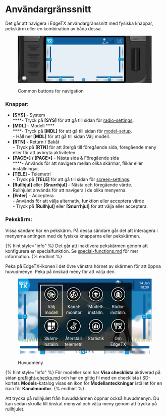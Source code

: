 # Användargränssnitt

Det går att navigera i EdgeTX användargränssnitt med fysiska knappar, pekskärm eller en kombination av båda dessa.

<figure><img src="../../.gitbook/assets/buttonnavigation.jpg" alt=""><figcaption><p>Common buttons for navigation</p></figcaption></figure>

### **Knappar:**

* **\[SYS]** - System\
  \*\*\*\*- Tryck på **\[SYS]** för att gå till sidan för [radio-settings](radio-settings/ "mention").
* **\[MDL]** - Modell \*\*\*\*\
  \*\*\*\*- Tryck på **\[MDL]** för att gå till sidan för [model-setup](model-settings/model-setup/ "mention").\
  \- Håll ner **\[MDL]** för att gå till sidan Välj modell.
* **\[RTN] -** Return / Bakåt\
  \- Tryck på **\[RTN]** för att återgå till föregående sida, föregående meny eller för att avbryta aktiviteten.
* **\[PAGE>] / \[PAGE<]** - Nästa sida & Föregående sida\
  \*\*\*\*- Används för att navigera mellan olika skärmar, flikar eller inställningar.
* **\[TELE] -** Telemetri\
  \- Tryck på **\[TELE]** för att gå till sidan för [screen-settings](screen-settings/ "mention").
* **\[Rullhjul]** eller **\[Snurrhjul]** - Nästa och föregående värde.\
  Rullhjulet används för att navigera i de olika menyerna.
* **\[Enter]** - Acceptera\
  \- Används för att välja alternativ, funktion eller acceptera värde\
  \- Tryck på **\[Rullhjul]** eller **\[Snurrhjul]** för att välja eller acceptera.

### **Pekskärm**:

Vissa sändare har en pekskärm. På dessa sändare går det att interagera i menyerna antingen med de fysiska knapparna eller pekskärmen.

{% hint style="info" %}
Det går att inaktivera pekskärmen genom att konfigurera en specialfunktion. Se [special-functions.md](model-settings/special-functions.md "mention") för mer information.&#x20;
{% endhint %}

Peka på EdgeTX-ikonen i det övre vänstra hörnet av skärmen för att öppna huvudmenyn. Peka på önskad meny för att välja den.

<figure><img src="../../.gitbook/assets/mainmenu.png" alt=""><figcaption><p>Huvudmeny</p></figcaption></figure>

{% hint style="info" %}
För modeller som har **Visa checklista** aktiverad på sidan [preflight-checks.md](model-settings/model-setup/preflight-checks.md "mention") och har en giltig fil med en checklista i SD-kortets **Models**-katalog visas en ikon för **Modellanteckningar** istället för en ikon för **Kanalmonitor**.
{% endhint %}

Att trycka på rullhjulet från huvudskärmen öppnar också huvudmenyn. Du kan sedan skrolla till önskat menyval och välja meny genom att trycka på rullhjulet.
